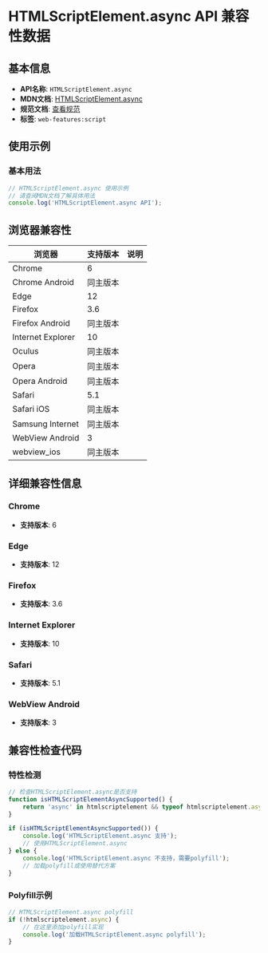 # HTMLScriptElement.async API 兼容性数据

## 基本信息

- **API名称**: `HTMLScriptElement.async`
- **MDN文档**: [HTMLScriptElement.async](https://developer.mozilla.org/docs/Web/API/HTMLScriptElement/async)
- **规范文档**: [查看规范](https://html.spec.whatwg.org/multipage/scripting.html#dom-script-async)
- **标签**: `web-features:script`

## 使用示例

### 基本用法

```javascript
// HTMLScriptElement.async 使用示例
// 请查阅MDN文档了解具体用法
console.log('HTMLScriptElement.async API');
```

## 浏览器兼容性

| 浏览器 | 支持版本 | 说明 |
|--------|----------|------|
| Chrome | 6 |  |
| Chrome Android | 同主版本 |  |
| Edge | 12 |  |
| Firefox | 3.6 |  |
| Firefox Android | 同主版本 |  |
| Internet Explorer | 10 |  |
| Oculus | 同主版本 |  |
| Opera | 同主版本 |  |
| Opera Android | 同主版本 |  |
| Safari | 5.1 |  |
| Safari iOS | 同主版本 |  |
| Samsung Internet | 同主版本 |  |
| WebView Android | 3 |  |
| webview_ios | 同主版本 |  |

## 详细兼容性信息

### Chrome

- **支持版本**: 6

### Edge

- **支持版本**: 12

### Firefox

- **支持版本**: 3.6

### Internet Explorer

- **支持版本**: 10

### Safari

- **支持版本**: 5.1

### WebView Android

- **支持版本**: 3

## 兼容性检查代码

### 特性检测

```javascript
// 检查HTMLScriptElement.async是否支持
function isHTMLScriptElementAsyncSupported() {
    return 'async' in htmlscriptelement && typeof htmlscriptelement.async === 'function';
}

if (isHTMLScriptElementAsyncSupported()) {
    console.log('HTMLScriptElement.async 支持');
    // 使用HTMLScriptElement.async
} else {
    console.log('HTMLScriptElement.async 不支持，需要polyfill');
    // 加载polyfill或使用替代方案
}
```

### Polyfill示例

```javascript
// HTMLScriptElement.async polyfill
if (!htmlscriptelement.async) {
    // 在这里添加polyfill实现
    console.log('加载HTMLScriptElement.async polyfill');
}
```

